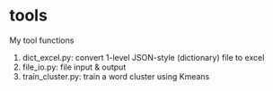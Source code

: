 # tools
My tool functions

1. dict_excel.py: convert 1-level JSON-style (dictionary) file to excel
2. file_io.py: file input & output
3. train_cluster.py: train a word cluster using Kmeans
